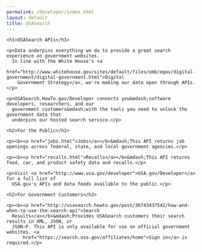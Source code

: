 ```yaml
---
permalink: /developer/index.html
layout: default
title: USASearch
---
```


<!-- MAIN CONTENT -->
<article class="article">

    <h1>USASearch APIs</h1>

    <p>Data underpins everything we do to provide a great search experience on government websites.
      In line with the White House's <a
          href="http://www.whitehouse.gov/sites/default/files/omb/egov/digital-government/digital-government.html">Digital
        Government Strategy</a>, we're making our data open through APIs.</p>

    <p>USASearch.HowTo.gov/Developer connects you&mdash;software developers, researchers, and our
      government customers&mdash;with the tools you need to unlock the government data that
      underpins our hosted search service.</p>

    <h2>For the Public</h2>

    <p><b><a href="jobs.html">Jobs</a></b>&mdash;This API returns job openings across federal, state, and local government agencies.</p>

    <p><b><a href="recalls.html">Recalls</a></b>&mdash;This API returns food, car, and product safety data and recalls.</p>

    <p>Visit <a href="http://www.usa.gov/developer">USA.gov/Developer</a> for a full list of
      USA.gov's APIs and data feeds available to the public.</p>

    <h2>For Government Customers</h2>

    <p><b><a href="http://usasearch.howto.gov/post/36743437542/how-and-when-to-use-the-search-api">Search
      Results</a></b>&mdash;Provides USASearch customers their search results in XML, JSON, or
      JSON-P. This API is only available for use on official government websites. <a
          href="https://search.usa.gov/affiliates/home">Sign in</a> is required.</p>

</article>

